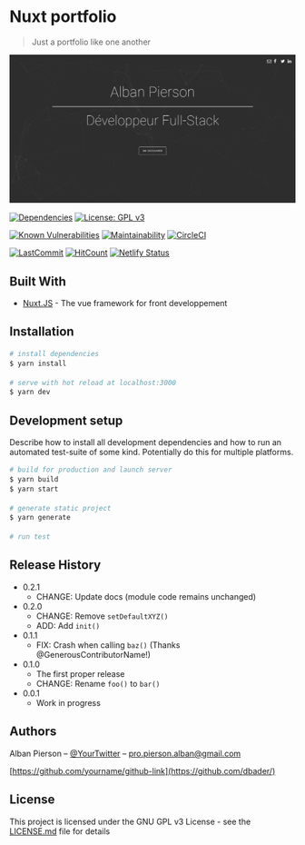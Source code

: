 # Nuxt portfolio
> Just a portfolio like one another
<p align="center">
  <img src="https://github.com/Zalbani/Nuxt-Portfolio/blob/master/home.png" alt="portfolio screen"/>
</p>

[![Dependencies](https://david-dm.org/Zalbani/Nuxt-Portfolio.svg)](https://david-dm.org/Zalbani/Nuxt-Portfolio)
[![License: GPL v3](https://img.shields.io/badge/License-GPL%20v3-blue.svg)](http://www.gnu.org/licenses/gpl-3.0)

[![Known Vulnerabilities](https://snyk.io/test/github/Zalbani/Nuxt-Portfolio/badge.svg)](https://snyk.io/test/github/Zalbani/Nuxt-Portfolio)
[![Maintainability](https://api.codeclimate.com/v1/badges/db92dbcfec4dfc407995/maintainability)](https://codeclimate.com/github/Zalbani/Nuxt-Portfolio/maintainability)
[![CircleCI](https://circleci.com/gh/Zalbani/Nuxt-Portfolio.svg?style=shield)](https://app.circleci.com/pipelines/github/Zalbani/Nuxt-Portfolio)

[![LastCommit](https://img.shields.io/github/last-commit/Zalbani/Nuxt-Portfolio?style=flat-square)](https://github.com/Zalbani/Nuxt-Portfolio/commits/master)
[![HitCount](http://hits.dwyl.com/Zalbani/Nuxt-Portfolio.svg)](http://hits.dwyl.com/Zalbani/Nuxt-Portfolio)
[![Netlify Status](https://api.netlify.com/api/v1/badges/cce42dfb-4c50-4115-9d0a-bc97e409516b/deploy-status)](https://app.netlify.com/sites/friendly-newton-306e59/deploys)

## Built With

* [Nuxt.JS](https://github.com/nuxt/nuxt.js) - The vue framework for front developpement


## Installation

```bash
# install dependencies
$ yarn install

# serve with hot reload at localhost:3000
$ yarn dev
```

## Development setup

Describe how to install all development dependencies and how to run an automated test-suite of some kind. Potentially do this for multiple platforms.

```bash
# build for production and launch server
$ yarn build
$ yarn start

# generate static project
$ yarn generate

# run test

```

## Release History

* 0.2.1
    * CHANGE: Update docs (module code remains unchanged)
* 0.2.0
    * CHANGE: Remove `setDefaultXYZ()`
    * ADD: Add `init()`
* 0.1.1
    * FIX: Crash when calling `baz()` (Thanks @GenerousContributorName!)
* 0.1.0
    * The first proper release
    * CHANGE: Rename `foo()` to `bar()`
* 0.0.1
    * Work in progress

## Authors

Alban Pierson – [@YourTwitter](https://twitter.com/dbader_org) – pro.pierson.alban@gmail.com

[https://github.com/yourname/github-link](https://github.com/dbader/)

## License

This project is licensed under the GNU GPL v3 License - see the [LICENSE.md](LICENSE.md) file for details
